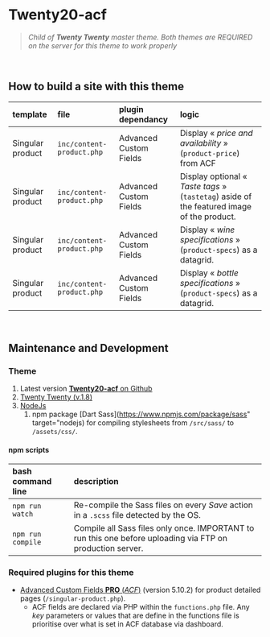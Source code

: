 # Twenty20-acf

> _Child of **Twenty Twenty** master theme. Both themes are REQUIRED on the server for this theme to work properly_


&nbsp;

## How to build a site with this theme

| template| file | plugin dependancy | logic
| :--- | :--- | :--- | :---
| Singular product | `inc/content-product.php` | Advanced Custom Fields | Display « _price and availability_ » (`product-price`) from ACF
| Singular product | `inc/content-product.php` | Advanced Custom Fields | Display optional « _Taste tags_ » (`tastetag`) aside of the featured image of the product.
| Singular product | `inc/content-product.php` | Advanced Custom Fields | Display « _wine specifications_ » (`product-specs`) as a datagrid.
| Singular product | `inc/content-product.php` | Advanced Custom Fields | Display « _bottle specifications_ » (`product-specs`) as a datagrid.




&nbsp;

## Maintenance and Development


### Theme

1. Latest version [**Twenty20-acf** on Github](https://github.com/martindubenet/twenty20-acf)
1. [Twenty Twenty (v.1.8)](https://wordpress.org/themes/twentytwenty/)
1. [NodeJs](https://nodejs.org/en/download/)
   1. npm package [Dart Sass](https://www.npmjs.com/package/sass" target="nodejs) for compiling stylesheets from `/src/sass/` to `/assets/css/`.

#### npm scripts

| bash command line | description
| :--- | :---
| `npm run watch` | Re-compile the Sass files on every _Save_ action in a `.scss` file detected by the OS.
| `npm run compile` | Compile all Sass files only once. IMPORTANT to run this one before uploading via FTP on production server.

### Required plugins for this theme

-   [Advanced Custom Fields **PRO** (_ACF_)](https://wordpress.org/plugins/advanced-custom-fields/) (version 5.10.2) for product detailed pages (`/singular-product.php`). 
      - ACF fields are declared via PHP within the `functions.php` file. Any _key_ parameters or values that are define in the functions file is prioritise over what is set in ACF database via dashboard.



&nbsp;

&nbsp;

&nbsp;